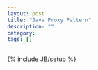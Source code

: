 ```yaml
---
layout: post
title: "Java Proxy Pattern"
description: ""
category: 
tags: []
---
```

{% include JB/setup %}
